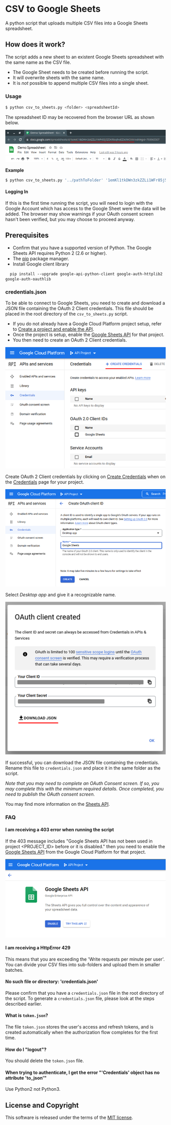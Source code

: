 # CSV to Google Sheets

A python script that uploads multiple CSV files into a Google Sheets spreadsheet.

## How does it work?

The script adds a new sheet to an existent Google Sheets spreadsheet with the same name as the CSV file.

- The Google Sheet needs to be created before running the script.
- It will overwrite sheets with the same name.
- It is _not_ possible to append multiple CSV files into a single sheet.

### Usage

```sh
$ python csv_to_sheets.py <folder> <spreadsheetId>
```

The spreadsheet ID may be recovered from the browser URL as shown below.

![Screenshot of Google Sheets with underline beneath spreadsheet ID](./spreadsheetId.png)

**Example**
```sh
$ python csv_to_sheets.py '../pathToFolder' '1emKl1tkDWn3zkZZLi1WFr85j5ZDKRboJhoEZ3clWCKM'
```

#### Logging In

If this is the first time running the script, you will need to login with the Google Account which has access to the Google Sheet were the data will be added. The browser may show warnings if your OAuth consent screen hasn't been verified, but you may choose to proceed anyway.

## Prerequisites

- Confirm that you have a supported version of Python. The Google Sheets API requires Python 2 (2.6 or higher).
- The [pip](https://pypi.org/project/pip/) package manager.
- Install Google client library

```
  pip install --upgrade google-api-python-client google-auth-httplib2 google-auth-oauthlib
```

### credentials.json

To be able to connect to Google Sheets, you need to create and download a JSON file containing the OAuth 2 Client credentials. This file should be placed in the root directory of the `csv_to_sheets.py` script.

- If you do not already have a Google Cloud Platform project setup, refer to [Create a project and enable the API](https://developers.google.com/workspace/guides/create-project).
- Once the project is setup, enable the [Google Sheets API](https://console.cloud.google.com/apis/library/sheets.googleapis.com) for that project.
- You then need to create an OAuth 2 Client credentials.

![Screenshot of Google Cloud Platform with underline on Create Credentials](./create_credentials.png)

Create OAuth 2 Client credentials by clicking on [Create Credentials](https://console.cloud.google.com/apis/credentials/oauthclient) when on the [Credentials](https://console.cloud.google.com/apis/credentials) page for your project.

![Screenshot of Google Cloud Platform with Desktop app selected](./desktop_app.png)

Select _Desktop app_ and give it a recognizable name.

![Screenshot of dialog with blurred out credentials and underline beneath Download JSON button](./download_json.png)

If successful, you can download the JSON file containing the credentials. Rename this file to `credentials.json` and place it in the same folder as the script.

_Note that you may need to complete an OAuth Consent screen. If so, you may complete this with the minimum required details. Once completed, you need to publish the OAuth consent screen._

You may find more information on the [Sheets API](https://developers.google.com/sheets/api/quickstart/python).

### FAQ

#### I am receiving a 403 error when running the script

If the 403 message includes "Google Sheets API has not been used in project <PROJECT_ID> before or it is disabled." then you need to enable the [Google Sheets API](https://console.cloud.google.com/apis/library/sheets.googleapis.com) from the Gougle Cloud Platform for that project.

![Screenshot of Google Cloud Platform with Google Sheets API configuration](./google_cloud_platform.png)

#### I am receiving a HttpError 429

This means that you are exceeding the 'Write requests per minute per user'. You can divide your CSV files into sub-folders and upload them in smaller batches.

#### No such file or directory: 'credentials.json'

Please confirm that you have a `credentials.json` file in the root directory of the script. To generate a `credentials.json` file, please look at the steps described earlier.

#### What is `token.json`?

The file `token.json` stores the user's access and refresh tokens, and is created automatically when the authorization flow completes for the first time.

#### How do I "logout"?

You should delete the `token.json` file.

#### When trying to authenticate, I get the error "'Credentials' object has no attribute 'to_json'"

Use Python2 not Python3. 

## License and Copyright

This software is released under the terms of the [MIT license](https://github.com/kevinfarrugia/csv_to_sheets/blob/main/LICENSE).

